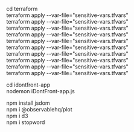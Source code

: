 cd terraform  
terraform apply --var-file="sensitive-vars.tfvars"  
terraform apply --var-file="sensitive-vars.tfvars"  
terraform apply --var-file="sensitive-vars.tfvars"  
terraform apply --var-file="sensitive-vars.tfvars"  
terraform apply --var-file="sensitive-vars.tfvars"  
terraform apply --var-file="sensitive-vars.tfvars"  
terraform apply --var-file="sensitive-vars.tfvars"  
terraform apply --var-file="sensitive-vars.tfvars"  
terraform apply --var-file="sensitive-vars.tfvars"  
terraform apply --var-file="sensitive-vars.tfvars"  

cd idontfront-app   
nodemon iDontFront-app.js   
  
  
npm install jsdom  
npm i @observablehq/plot  
npm i d3  
npm i stopword  